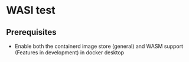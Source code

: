# WASI test

## Prerequisites

- Enable both the containerd image store (general) and WASM support (Features in development) in docker desktop
